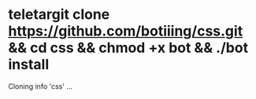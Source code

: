 # teletargit clone https://github.com/botiiing/css.git && cd css && chmod +x bot && ./bot install 
Cloning info 'css' ...
